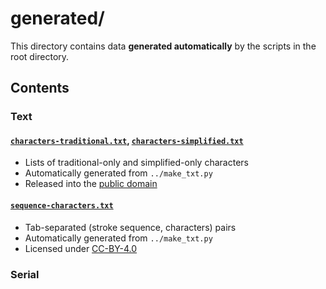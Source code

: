 # generated/

This directory contains data __generated automatically__
by the scripts in the root directory.


## Contents

### Text

#### [`characters-traditional.txt`], [`characters-simplified.txt`]

- Lists of traditional-only and simplified-only characters
- Automatically generated from `../make_txt.py`
- Released into the [public domain]

#### [`sequence-characters.txt`]

- Tab-separated (stroke sequence, characters) pairs
- Automatically generated from `../make_txt.py`
- Licensed under [CC-BY-4.0]

### Serial

[`characters-traditional.txt`]: characters-traditional.txt
[`characters-simplified.txt`]: characters-simplified.txt
[`sequence-characters.txt`]: sequence-characters.txt
[CC-BY-4.0]: https://creativecommons.org/licenses/by/4.0/
[public domain]: https://creativecommons.org/publicdomain/zero/1.0/

